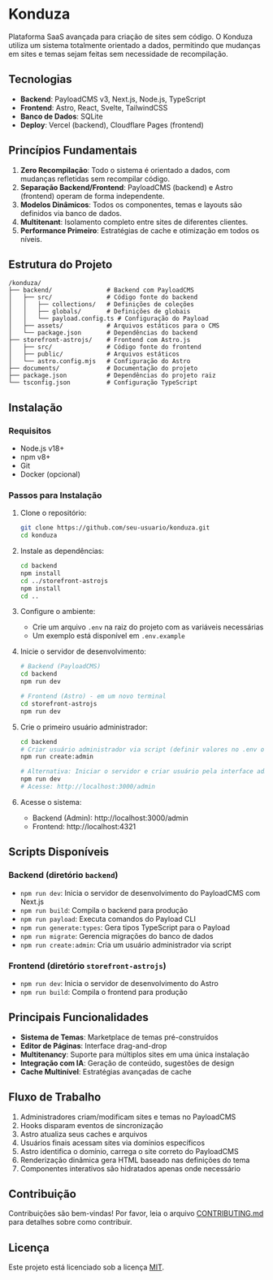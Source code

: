 # Konduza

Plataforma SaaS avançada para criação de sites sem código. O Konduza utiliza um sistema totalmente orientado a dados, permitindo que mudanças em sites e temas sejam feitas sem necessidade de recompilação.

## Tecnologias

- **Backend**: PayloadCMS v3, Next.js, Node.js, TypeScript
- **Frontend**: Astro, React, Svelte, TailwindCSS
- **Banco de Dados**: SQLite
- **Deploy**: Vercel (backend), Cloudflare Pages (frontend)

## Princípios Fundamentais

1. **Zero Recompilação**: Todo o sistema é orientado a dados, com mudanças refletidas sem recompilar código.
2. **Separação Backend/Frontend**: PayloadCMS (backend) e Astro (frontend) operam de forma independente.
3. **Modelos Dinâmicos**: Todos os componentes, temas e layouts são definidos via banco de dados.
4. **Multitenant**: Isolamento completo entre sites de diferentes clientes.
5. **Performance Primeiro**: Estratégias de cache e otimização em todos os níveis.

## Estrutura do Projeto

```
/konduza/
├── backend/               # Backend com PayloadCMS
│   ├── src/               # Código fonte do backend
│   │   ├── collections/   # Definições de coleções
│   │   ├── globals/       # Definições de globais
│   │   └── payload.config.ts # Configuração do Payload
│   ├── assets/            # Arquivos estáticos para o CMS
│   └── package.json       # Dependências do backend
├── storefront-astrojs/    # Frontend com Astro.js
│   ├── src/               # Código fonte do frontend
│   ├── public/            # Arquivos estáticos
│   └── astro.config.mjs   # Configuração do Astro
├── documents/             # Documentação do projeto
├── package.json           # Dependências do projeto raiz
└── tsconfig.json          # Configuração TypeScript
```

## Instalação

### Requisitos

- Node.js v18+
- npm v8+
- Git
- Docker (opcional)

### Passos para Instalação

1. Clone o repositório:
   ```bash
   git clone https://github.com/seu-usuario/konduza.git
   cd konduza
   ```

2. Instale as dependências:
   ```bash
   cd backend
   npm install
   cd ../storefront-astrojs
   npm install
   cd ..
   ```

3. Configure o ambiente:
   - Crie um arquivo `.env` na raiz do projeto com as variáveis necessárias
   - Um exemplo está disponível em `.env.example`

4. Inicie o servidor de desenvolvimento:
   ```bash
   # Backend (PayloadCMS)
   cd backend
   npm run dev
   
   # Frontend (Astro) - em um novo terminal
   cd storefront-astrojs
   npm run dev
   ```

5. Crie o primeiro usuário administrador:
   ```bash
   cd backend
   # Criar usuário administrador via script (definir valores no .env ou usar padrões)
   npm run create:admin
   
   # Alternativa: Iniciar o servidor e criar usuário pela interface administrativa
   npm run dev
   # Acesse: http://localhost:3000/admin
   ```

6. Acesse o sistema:
   - Backend (Admin): http://localhost:3000/admin
   - Frontend: http://localhost:4321

## Scripts Disponíveis

### Backend (diretório `backend`)
- `npm run dev`: Inicia o servidor de desenvolvimento do PayloadCMS com Next.js
- `npm run build`: Compila o backend para produção
- `npm run payload`: Executa comandos do Payload CLI
- `npm run generate:types`: Gera tipos TypeScript para o Payload
- `npm run migrate`: Gerencia migrações do banco de dados
- `npm run create:admin`: Cria um usuário administrador via script

### Frontend (diretório `storefront-astrojs`)
- `npm run dev`: Inicia o servidor de desenvolvimento do Astro
- `npm run build`: Compila o frontend para produção

## Principais Funcionalidades

- **Sistema de Temas**: Marketplace de temas pré-construídos
- **Editor de Páginas**: Interface drag-and-drop
- **Multitenancy**: Suporte para múltiplos sites em uma única instalação
- **Integração com IA**: Geração de conteúdo, sugestões de design
- **Cache Multinível**: Estratégias avançadas de cache

## Fluxo de Trabalho

1. Administradores criam/modificam sites e temas no PayloadCMS
2. Hooks disparam eventos de sincronização
3. Astro atualiza seus caches e arquivos
4. Usuários finais acessam sites via domínios específicos
5. Astro identifica o domínio, carrega o site correto do PayloadCMS
6. Renderização dinâmica gera HTML baseado nas definições do tema
7. Componentes interativos são hidratados apenas onde necessário

## Contribuição

Contribuições são bem-vindas! Por favor, leia o arquivo [CONTRIBUTING.md](CONTRIBUTING.md) para detalhes sobre como contribuir.

## Licença

Este projeto está licenciado sob a licença [MIT](LICENSE).